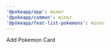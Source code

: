 ```yaml
---
'@pokeapp/app': minor
'@pokeapp/common': minor
'@pokeapp/feat-list-pokemons': minor
---
```


Add Pokemon Card
